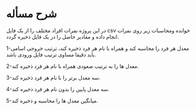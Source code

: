 # شرح مسأله

<div>
در این پروژه نمرات افراد مختلف را از یک فایل csv خوانده ومحاسبات زیر  روی نمرات انجام داده و مقادیر حاصل را در یک فایل ذخیره گردد. 
  
1-معدل هر فرد را محاسبه کند و همراه با نام هر فرد ذخیره کند، ترتیب خروجی اسامی باید دقیقا مساوی ترتیب فایل ورودی باشد. 

2-معدل ها را به ترتیب صعودی همراه با نام هر فرد ذخیره کند.

3-سه معدل برتر را با نام هر فرد ذخیره کند.

4-سه معدل پایین را بدون نام هر فرد ذخیره کند.

5-میانگین معدل ها را محاسبه و ذخیره کند.
<div/>
